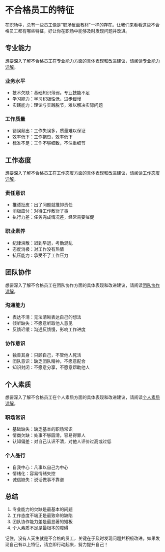 # 不合格员工的特征

在职场中，总有一些员工像是"职场反面教材"一样的存在。让我们来看看这些不合格员工都有哪些特征，好让你在职场中能够及时发现问题并改进。

## 专业能力

想要深入了解不合格员工在专业能力方面的具体表现和改进建议，请阅读[专业能力详解](./professional-ability.md)。

### 业务水平
- 技术欠缺：基础知识薄弱，专业技能不足
- 学习能力：学习积极性低，进步缓慢
- 实践能力：理论与实践脱节，难以解决实际问题

### 工作质量
- 错误频出：工作失误多，质量难以保证
- 效率低下：工作拖沓，效率低下
- 标准不足：工作不够细致，不注重细节

## 工作态度

想要深入了解不合格员工在工作态度方面的具体表现和改进建议，请阅读[工作态度详解](./work-attitude.md)。

### 责任意识
- 推诿扯皮：出了问题就推卸责任
- 消极应付：对待工作敷衍了事
- 执行力差：任务完成情况差，经常需要催促

### 职业素养
- 纪律涣散：迟到早退，考勤混乱
- 态度消极：对工作没有热情
- 抗压能力：承受不了工作压力

## 团队协作

想要深入了解不合格员工在团队协作方面的具体表现和改进建议，请阅读[团队协作详解](./team-collaboration.md)。

### 沟通能力
- 表达不清：无法清晰表达自己的想法
- 倾听缺失：不愿意听取他人意见
- 反馈迟缓：沟通反馈慢，影响工作进度

### 协作意识
- 独善其身：只顾自己，不管他人死活
- 团队意识：缺乏团队精神，不愿意配合
- 知识封闭：不愿意分享，不愿意帮助他人

## 个人素质

想要深入了解不合格员工在个人素质方面的具体表现和改进建议，请阅读[个人素质详解](./personal-quality.md)。

### 职场常识
- 基础缺失：缺乏基本的职场常识
- 情商欠缺：处事不够圆滑，容易得罪人
- 认知偏差：对自己认识不清，对他人评价过高或过低

### 个人品行
- 自我中心：凡事以自己为中心
- 情绪化：容易情绪失控
- 诚信缺失：说话做事不靠谱

## 总结

1. 专业能力的欠缺是最基本的问题
2. 工作态度不端正是最致命的缺陷
3. 团队协作能力差是最显著的短板
4. 个人素质不足是最根本的障碍

记住，没有人天生就是不合格的员工，关键在于及时发现问题并积极改进。如果发现自己有以上特征，请立即行动起来，努力提升自己！